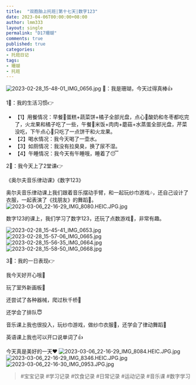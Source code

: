 ```yaml
---
title:  "双胞胎上托班|第十七天|数字123"
date: 2023-04-06T00:00:00+08:00
author: lmm333
layout: single
permalink: "D17珊瑚"
comments: true
published: true
categories:
- 托班日记
tags:
- 珊瑚
- 托班
---
```

![2023-02-28_15-48-01_IMG_0656.jpg](../images/D17珊瑚/2023-02-28_15-48-01_IMG_0656.jpg)
👶：我是珊瑚，今天过得真棒👍

1⃣：我的生活习惯👉
- 【1】用餐情况：早餐🍴蛋糕+蔬菜饼+橘子全部光盘，点心🥤酸奶和冬枣都吃完了，火龙果和橘子吃了一些，午餐🍱米饭+肉肉+蘑菇+水蒸蛋全部光盘，芹菜没吃，下午点心🍪只吃了一点饼干和火龙果。
- 【2】喝水情况：我今天喝了一壶水。
- 【3】如厕情况：我没有拉臭臭，换了尿不湿。
- 【4】午睡情况：我今天有午睡哦，睡着了😴

2⃣：我今天上了2堂课👉

《奥尔夫音乐律动课》《数字123》

奥尔夫音乐律动课上我们跟着音乐摆动手臂，和一起玩纱巾游戏🎶，还自己设计了衣服，一起表演了《找朋友》的舞蹈🕺。
![2023-03-06_22-16-29_IMG_8080.HEIC.JPG.jpg](../images/D17珊瑚/2023-03-06_22-16-29_IMG_8080.HEIC.JPG.jpg)

数字123的课上，我们学习了数字123，还玩了点数游戏🧮，非常有趣。

![2023-02-28_15-45-41_IMG_0653.jpg](../images/D17珊瑚/2023-02-28_15-45-41_IMG_0653.jpg)
![2023-02-28_15-57-06_IMG_0665.jpg](../images/D17珊瑚/2023-02-28_15-57-06_IMG_0665.jpg)
![2023-02-28_15-56-35_IMG_0664.jpg](../images/D17珊瑚/2023-02-28_15-56-35_IMG_0664.jpg)
![2023-02-28_15-58-50_IMG_0668.jpg](../images/D17珊瑚/2023-02-28_15-58-50_IMG_0668.jpg)

3⃣：我的一日表现👉

我今天好开心哦👏

玩了室外新画板🎨

还尝试了各种器械，爬过秋千桥🌉

还学会了排队😇

音乐课上我也很投入，玩纱巾游戏，做纱巾衣服👗，还学会了律动舞蹈💃

英语课上我也可以开口说单词了👍

今天真是美好的一天❤️
![2023-03-06_22-16-29_IMG_8084.HEIC.JPG.jpg](../images/D17珊瑚/2023-03-06_22-16-29_IMG_8084.HEIC.JPG.jpg)
![2023-03-06_22-16-29_IMG_8346.HEIC.JPG.jpg](../images/D17珊瑚/2023-03-06_22-16-29_IMG_8346.HEIC.JPG.jpg)
![2023-03-06_22-16-30_IMG_0953.JPG.jpg](../images/D17珊瑚/2023-03-06_22-16-30_IMG_0953.JPG.jpg)

> #宝宝记录 #学习记录 #饮食记录 #日常记录 #运动记录 #音乐课 #数字学习
